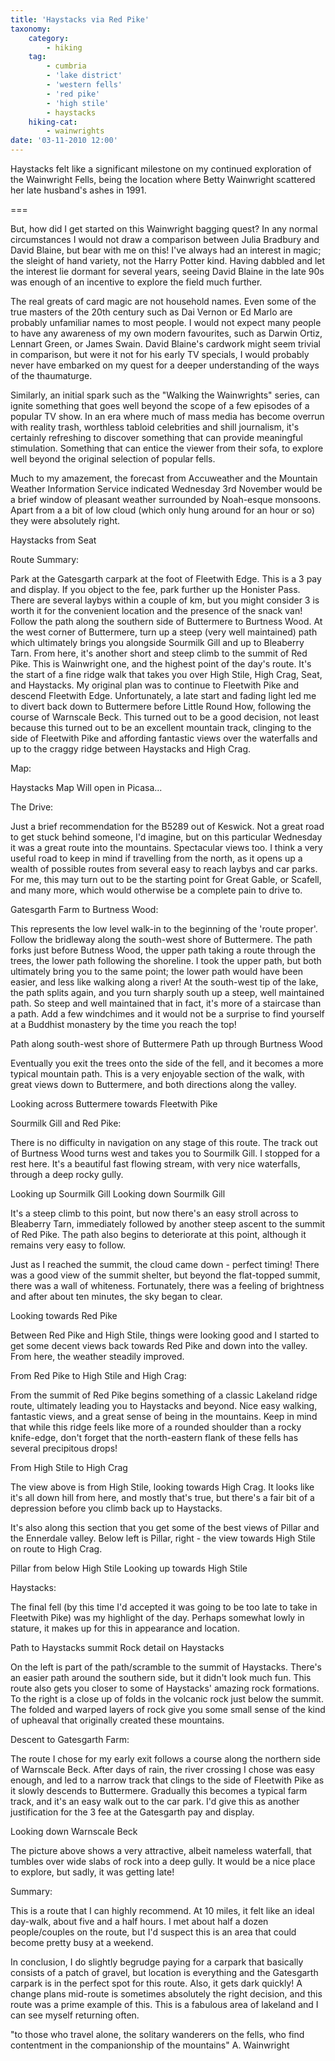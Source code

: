 ```yaml
---
title: 'Haystacks via Red Pike'
taxonomy:
    category:
        - hiking
    tag:
        - cumbria
        - 'lake district'
        - 'western fells'
        - 'red pike'
        - 'high stile'
        - haystacks
    hiking-cat:
        - wainwrights
date: '03-11-2010 12:00'
---
```


Haystacks felt like a significant milestone on my continued exploration of the Wainwright Fells, being the location where Betty Wainwright scattered her late husband's ashes in 1991.

===

But, how did I get started on this Wainwright bagging quest? In any normal circumstances I would not draw a comparison between Julia Bradbury and David Blaine, but bear with me on this! I've always had an interest in magic; the sleight of hand variety, not the Harry Potter kind. Having dabbled and let the interest lie dormant for several years, seeing David Blaine in the late 90s was enough of an incentive to explore the field much further.

The real greats of card magic are not household names. Even some of the true masters of the 20th century such as Dai Vernon or Ed Marlo are probably unfamiliar names to most people. I would not expect many people to have any awareness of my own modern favourites, such as Darwin Ortiz, Lennart Green, or James Swain. David Blaine's cardwork might seem trivial in comparison, but were it not for his early TV specials, I would probably never have embarked on my quest for a deeper understanding of the ways of the thaumaturge.

Similarly, an initial spark such as the "Walking the Wainwrights" series, can ignite something that goes well beyond the scope of a few episodes of a popular TV show. In an era where much of mass media has become overrun with reality trash, worthless tabloid celebrities and shill journalism, it's certainly refreshing to discover something that can provide meaningful stimulation. Something that can entice the viewer from their sofa, to explore well beyond the original selection of popular fells.

Much to my amazement, the forecast from Accuweather and the Mountain Weather Information Service indicated Wednesday 3rd November would be a brief window of pleasant weather surrounded by Noah-esque monsoons. Apart from a a bit of low cloud (which only hung around for an hour or so) they were absolutely right.

Haystacks from Seat

Route Summary:

Park at the Gatesgarth carpark at the foot of Fleetwith Edge. This is a 3 pay and display. If you object to the fee, park further up the Honister Pass. There are several laybys within a couple of km, but you might consider 3 is worth it for the convenient location and the presence of the snack van! Follow the path along the southern side of Buttermere to Burtness Wood. At the west corner of Buttermere, turn up a steep (very well maintained) path which ultimately brings you alongside Sourmilk Gill and up to Bleaberry Tarn. From here, it's another short and steep climb to the summit of Red Pike. This is Wainwright one, and the highest point of the day's route. It's the start of a fine ridge walk that takes you over High Stile, High Crag, Seat, and Haystacks. My original plan was to continue to Fleetwith Pike and descend Fleetwith Edge. Unfortunately, a late start and fading light led me to divert back down to Buttermere before Little Round How, following the course of Warnscale Beck. This turned out to be a good decision, not least because this turned out to be an excellent mountain track, clinging to the side of Fleetwith Pike and affording fantastic views over the waterfalls and up to the craggy ridge between Haystacks and High Crag.

Map:

Haystacks Map
Will open in Picasa...

The Drive:

Just a brief recommendation for the B5289 out of Keswick. Not a great road to get stuck behind someone, I'd imagine, but on this particular Wednesday it was a great route into the mountains. Spectacular views too. I think a very useful road to keep in mind if travelling from the north, as it opens up a wealth of possible routes from several easy to reach laybys and car parks. For me, this may turn out to be the starting point for Great Gable, or Scafell, and many more, which would otherwise be a complete pain to drive to.

Gatesgarth Farm to Burtness Wood:

This represents the low level walk-in to the beginning of the 'route proper'. Follow the bridleway along the south-west shore of Buttermere. The path forks just before Butness Wood, the upper path taking a route through the trees, the lower path following the shoreline. I took the upper path, but both ultimately bring you to the same point; the lower path would have been easier, and less like walking along a river! At the south-west tip of the lake, the path splits again, and you turn sharply south up a steep, well maintained path. So steep and well maintained that in fact, it's more of a staircase than a path. Add a few windchimes and it would not be a surprise to find yourself at a Buddhist monastery by the time you reach the top!

Path along south-west shore of Buttermere      Path up through Burtness Wood

Eventually you exit the trees onto the side of the fell, and it becomes a more typical mountain path. This is a very enjoyable section of the walk, with great views down to Buttermere, and both directions along the valley.

Looking across Buttermere towards Fleetwith Pike

Sourmilk Gill and Red Pike:

There is no difficulty in navigation on any stage of this route. The track out of Burtness Wood turns west and takes you to Sourmilk Gill. I stopped for a rest here. It's a beautiful fast flowing stream, with very nice waterfalls, through a deep rocky gully.

Looking up Sourmilk Gill      Looking down Sourmilk Gill

It's a steep climb to this point, but now there's an easy stroll across to Bleaberry Tarn, immediately followed by another steep ascent to the summit of Red Pike. The path also begins to deteriorate at this point, although it remains very easy to follow.

Just as I reached the summit, the cloud came down - perfect timing! There was a good view of the summit shelter, but beyond the flat-topped summit, there was a wall of whiteness. Fortunately, there was a feeling of brightness and after about ten minutes, the sky began to clear.

Looking towards Red Pike

Between Red Pike and High Stile, things were looking good and I started to get some decent views back towards Red Pike and down into the valley. From here, the weather steadily improved.

From Red Pike to High Stile and High Crag:

From the summit of Red Pike begins something of a classic Lakeland ridge route, ultimately leading you to Haystacks and beyond. Nice easy walking, fantastic views, and a great sense of being in the mountains. Keep in mind that while this ridge feels like more of a rounded shoulder than a rocky knife-edge, don't forget that the north-eastern flank of these fells has several precipitous drops!

From High Stile to High Crag

The view above is from High Stile, looking towards High Crag. It looks like it's all down hill from here, and mostly that's true, but there's a fair bit of a depression before you climb back up to Haystacks.

It's also along this section that you get some of the best views of Pillar and the Ennerdale valley. Below left is Pillar, right - the view towards High Stile on route to High Crag.

Pillar from below High Stile      Looking up towards High Stile

Haystacks:

The final fell (by this time I'd accepted it was going to be too late to take in Fleetwith Pike) was my highlight of the day. Perhaps somewhat lowly in stature, it makes up for this in appearance and location.

Path to Haystacks summit      Rock detail on Haystacks

On the left is part of the path/scramble to the summit of Haystacks. There's an easier path around the southern side, but it didn't look much fun. This route also gets you closer to some of Haystacks' amazing rock formations. To the right is a close up of folds in the volcanic rock just below the summit. The folded and warped layers of rock give you some small sense of the kind of upheaval that originally created these mountains.

Descent to Gatesgarth Farm:

The route I chose for my early exit follows a course along the northern side of Warnscale Beck. After days of rain, the river crossing I chose was easy enough, and led to a narrow track that clings to the side of Fleetwith Pike as it slowly descends to Buttermere. Gradually this becomes a typical farm track, and it's an easy walk out to the car park. I'd give this as another justification for the 3 fee at the Gatesgarth pay and display.

Looking down Warnscale Beck

The picture above shows a very attractive, albeit nameless waterfall, that tumbles over wide slabs of rock into a deep gully. It would be a nice place to explore, but sadly, it was getting late!

Summary:

This is a route that I can highly recommend. At 10 miles, it felt like an ideal day-walk, about five and a half hours. I met about half a dozen people/couples on the route, but I'd suspect this is an area that could become pretty busy at a weekend.

In conclusion, I do slightly begrudge paying for a carpark that basically consists of a patch of gravel, but location is everything and the Gatesgarth carpark is in the perfect spot for this route. Also, it gets dark quickly! A change plans mid-route is sometimes absolutely the right decision, and this route was a prime example of this. This is a fabulous area of lakeland and I can see myself returning often.

"to those who travel alone, the solitary wanderers on the fells, who find contentment in the companionship of the mountains" A. Wainwright
